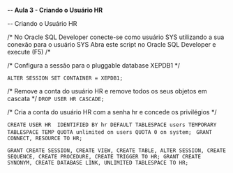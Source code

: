 **-- Aula 3 - Criando o Usuário HR**

-- Criando o Usuário HR

/*
 No Oracle SQL Developer conecte-se como usuário SYS utilizando a sua conexão para o usuário SYS
 Abra este script no Oracle SQL Developer e execute (F5)
/*

/*
  Configura a sessão para o pluggable database XEPDB1
*/

`ALTER SESSION SET CONTAINER = XEPDB1;`

/*
  Remove a conta do usuário HR e remove todos os seus objetos em cascata
*/
`DROP USER HR CASCADE;`

/*
  Cria a conta do usuário HR com a senha hr e concede os privilégios
*/

`CREATE USER HR 
IDENTIFIED BY hr
DEFAULT TABLESPACE users
TEMPORARY TABLESPACE TEMP
QUOTA unlimited on users
QUOTA 0 on system;
`
`GRANT CONNECT, RESOURCE TO HR;`

`GRANT CREATE SESSION, CREATE VIEW, CREATE TABLE, ALTER SESSION, CREATE SEQUENCE, CREATE PROCEDURE, CREATE TRIGGER TO HR;
GRANT CREATE SYNONYM, CREATE DATABASE LINK, UNLIMITED TABLESPACE TO HR;`
